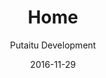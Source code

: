 ---
title: Home
footer: d27bd9b77239ed4ed6384199c0867d749f549842
sections:
    -
        template: banner
        text: "# Kimberly, Chung Han Liu\n\n## Game Design Porfolio"
        color: '#d81b60'
        theme: dark
    -
        template: buttons
        text: ""
        buttons:
            -
                text: 'Prototype 1'
                href: prototype-1/
                target: _self
            -
                text: 'Prototype 2'
                href: prototype-2/
                target: _self
            -
                text: 'Prototype 3'
                href: prototype-3/
                target: _self
            -
                text: 'Prototype 4'
                href: prototype-4/
                target: _self
            -
                text: 'Prototype 5'
                href: prototype-5/
                target: _self
meta:
    id: f8d133111ad5ddad52a465c47d7cdbef5923fc8d
    parentId: ""
    language: en
date: '2016-11-29'
author: 'Putaitu Development'
permalink: /
layout: sectionPage
---